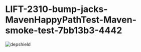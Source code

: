 # LIFT-2310-bump-jacks-MavenHappyPathTest-Maven-smoke-test-7bb13b3-4442

![depshield](https://dev1.dev.depshield.sonatype.org/badges/depshield-testing/LIFT-2310-bump-jacks-MavenHappyPathTest-Maven-smoke-test-7bb13b3-4442/depshield.svg)
